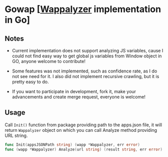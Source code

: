 # Gowap [[Wappalyzer](https://github.com/AliasIO/Wappalyzer) implementation in Go]

## Notes

* Current implementation does not support analyzing JS variables, cause I could not find easy way to get global js variables from Window object in GO, anyone welcome to contribute!

* Some features was not implemented, such as confidence rate, as I do not see need for it. I also did not implement recursive crawling, but it is pretty easy to do.
* If you want to participate in development, fork it, make your advancements and create merge request, everyone is welcome!

## Usage

Call `Init()` function from package providing path to the apps.json file, it will return `Wappalyzer` object on which you can call Analyze method providing URL string.

```go
func Init(appsJSONPath string) (wapp *Wappalyzer, err error)
func (wapp *Wappalyzer) Analyze(url string) (result string, err error)
```